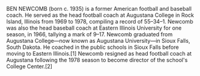 BEN NEWCOMB (born c. 1935) is a former American football and baseball coach. He served as the head football coach at Augustana College in Rock Island, Illinois from 1969 to 1978, compiling a record of 55–34–1. Newcomb was also the head baseball coach at Eastern Illinois University for one season, in 1966, tallying a mark of 9–17. Newcomb graduated from Augustana College—now known as Augustana University—in Sioux Falls, South Dakota. He coached in the public schools in Sioux Falls before moving to Eastern Illinois.[1] Newcomb resigned as head football coach at Augustana following the 1978 season to become director of the school's College Center.[2]
